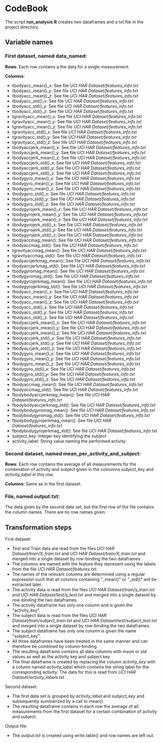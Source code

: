 # CodeBook

The script **run_analysis.R** creates two dataframes and a txt.file in the project directory.

## Variable names

### First dataset, named **data_named**:

**Rows**: Each row contains a the data for a single measurement.

**Columns**:

- tbodyacc_mean()_x: See file *UCI HAR Dataset/features_info.txt*
-	tbodyacc_mean()_y: See file *UCI HAR Dataset/features_info.txt*
-	tbodyacc_mean()_z: See file *UCI HAR Dataset/features_info.txt*
-	tbodyacc_std()_x: See file *UCI HAR Dataset/features_info.txt*
-	tbodyacc_std()_y: See file *UCI HAR Dataset/features_info.txt*
-	tbodyacc_std()_z: See file *UCI HAR Dataset/features_info.txt*
-	tgravityacc_mean()_x: See file *UCI HAR Dataset/features_info.txt*
-	tgravityacc_mean()_y: See file *UCI HAR Dataset/features_info.txt*
-	tgravityacc_mean()_z: See file *UCI HAR Dataset/features_info.txt*
-	tgravityacc_std()_x: See file *UCI HAR Dataset/features_info.txt*
-	tgravityacc_std()_y: See file *UCI HAR Dataset/features_info.txt*
-	tgravityacc_std()_z: See file *UCI HAR Dataset/features_info.txt*
- tbodyaccjerk_mean()_x: See file *UCI HAR Dataset/features_info.txt*
-	tbodyaccjerk_mean()_y: See file *UCI HAR Dataset/features_info.txt*
-	tbodyaccjerk_mean()_z: See file *UCI HAR Dataset/features_info.txt*
-	tbodyaccjerk_std()_x: See file *UCI HAR Dataset/features_info.txt*
-	tbodyaccjerk_std()_y: See file *UCI HAR Dataset/features_info.txt*
-	tbodyaccjerk_std()_z: See file *UCI HAR Dataset/features_info.txt*
-	tbodygyro_mean()_x: See file *UCI HAR Dataset/features_info.txt*
-	tbodygyro_mean()_y: See file *UCI HAR Dataset/features_info.txt*
-	tbodygyro_mean()_z: See file *UCI HAR Dataset/features_info.txt*
-	tbodygyro_std()_x: See file *UCI HAR Dataset/features_info.txt*
-	tbodygyro_std()_y: See file *UCI HAR Dataset/features_info.txt*
-	tbodygyro_std()_z: See file *UCI HAR Dataset/features_info.txt*
-	tbodygyrojerk_mean()_x: See file *UCI HAR Dataset/features_info.txt*
-	tbodygyrojerk_mean()_y: See file *UCI HAR Dataset/features_info.txt*
-	tbodygyrojerk_mean()_z: See file *UCI HAR Dataset/features_info.txt*
-	tbodygyrojerk_std()_x: See file *UCI HAR Dataset/features_info.txt*
-	tbodygyrojerk_std()_y: See file *UCI HAR Dataset/features_info.txt*
-	tbodygyrojerk_std()_z: See file *UCI HAR Dataset/features_info.txt*
-	tbodyaccmag_mean(): See file *UCI HAR Dataset/features_info.txt*
-	tbodyaccmag_std(): See file *UCI HAR Dataset/features_info.txt*
-	tgravityaccmag_mean(): See file *UCI HAR Dataset/features_info.txt*
-	tgravityaccmag_std(): See file *UCI HAR Dataset/features_info.txt*
-	tbodyaccjerkmag_mean(): See file *UCI HAR Dataset/features_info.txt*
-	tbodyaccjerkmag_std(): See file *UCI HAR Dataset/features_info.txt*
-	tbodygyromag_mean(): See file *UCI HAR Dataset/features_info.txt*
-	tbodygyromag_std(): See file *UCI HAR Dataset/features_info.txt*
-	tbodygyrojerkmag_mean(): See file *UCI HAR Dataset/features_info.txt*
-	tbodygyrojerkmag_std(): See file *UCI HAR Dataset/features_info.txt*
-	fbodyacc_mean()_x: See file *UCI HAR Dataset/features_info.txt*
-	fbodyacc_mean()_y: See file *UCI HAR Dataset/features_info.txt*
-	fbodyacc_mean()_z: See file *UCI HAR Dataset/features_info.txt*
-	fbodyacc_std()_x: See file *UCI HAR Dataset/features_info.txt*
-	fbodyacc_std()_y: See file *UCI HAR Dataset/features_info.txt*
-	fbodyacc_std()_z: See file *UCI HAR Dataset/features_info.txt*
-	fbodyaccjerk_mean()_x: See file *UCI HAR Dataset/features_info.txt*
-	fbodyaccjerk_mean()_y: See file *UCI HAR Dataset/features_info.txt*
-	fbodyaccjerk_mean()_z: See file *UCI HAR Dataset/features_info.txt*
-	fbodyaccjerk_std()_x: See file *UCI HAR Dataset/features_info.txt*
-	fbodyaccjerk_std()_y: See file *UCI HAR Dataset/features_info.txt*
-	fbodyaccjerk_std()_z: See file *UCI HAR Dataset/features_info.txt*
-	fbodygyro_mean()_x: See file *UCI HAR Dataset/features_info.txt*
-	fbodygyro_mean()_y: See file *UCI HAR Dataset/features_info.txt*
-	fbodygyro_mean()_z: See file *UCI HAR Dataset/features_info.txt*
- fbodygyro_std()_x: See file *UCI HAR Dataset/features_info.txt*
-	fbodygyro_std()_y: See file *UCI HAR Dataset/features_info.txt*
-	fbodygyro_std()_z: See file *UCI HAR Dataset/features_info.txt*
-	fbodyaccmag_mean(): See file *UCI HAR Dataset/features_info.txt*
-	fbodyaccmag_std(): See file *UCI HAR Dataset/features_info.txt*
-	fbodybodyaccjerkmag_mean(): See file *UCI HAR Dataset/features_info.txt*
-	fbodybodyaccjerkmag_std(): See file *UCI HAR Dataset/features_info.txt*
-	fbodybodygyromag_mean(): See file *UCI HAR Dataset/features_info.txt*
-	fbodybodygyromag_std(): See file *UCI HAR Dataset/features_info.txt*
-	fbodybodygyrojerkmag_mean(): See file *UCI HAR Dataset/features_info.txt*
-	fbodybodygyrojerkmag_std(): See file *UCI HAR Dataset/features_info.txt*
-	subject_key: Integer key identifying the subject
-	activity_label: String value naming the performed activity.

### Second dataset, named **mean_per_activity_and_subject**:

**Rows**: Each row contains the average of all measurements for the combination of activity and subject given in the coloumns *subject_key* and *activity_label* in this row.

**Columns**: Same as in the first dataset.

### File, named **output.txt**:

The data given by the second data set, but the first row of the file contains the column names. There are no row names given.


## Transformation steps

First dataset:

- Test and Train data are read from the files *UCI HAR Dataset/train/X_train.txt* and *UCI HAR Dataset/train/X_train.txt* and merged into a single dataset by row-binding the two dataframes
- The columns are named with the feature they represent using the labels from the file *UCI HAR Dataset/features.txt*.
- The names of the relevant columns are determined using a regular expression such that all columns containing "_mean()" or "_std()" will be extracted later.
- The activity data is read from the files *UCI HAR Dataset/train/y_train.txt* and *UCI HAR Dataset/test/y_test.txt* and merged into a single dataset by row-binding the two dataframes.
- The activity dataframe has only one column and is given the "activity_key".
- The subject data is read from the files *UCI HAR Dataset/train/subject_train.txt* and *UCI HAR Dataset/test/subject_test.txt* and merged into a single dataset by row-binding the two dataframes.
- The subject dataframe has only one column is given the name "subject_key".
- All three dataframes have been treated in the same manner and can therefore be combined by column-binding.
- The resulting dataframe contains all data columns with *mean* or *std* values as well as the activity key and subject key
- The final dataframe is created by replacing the column *activtiy_key* with a column named *activity_label* which contains the string label for the corresponding activity. The data for this is read from *UCI HAR Dataset/activity_labels.txt*.

Second dataset:

- The first data set is grouped by *activity_label* and *subject_key* and subsequently summarized by a call to mean().
- The resulting dataframe contains in each row the average of all measurements from the first dataset for a certain combination of activity and subject.

Output file:

- The *output.txt* is created using write.table() and row names are left out.